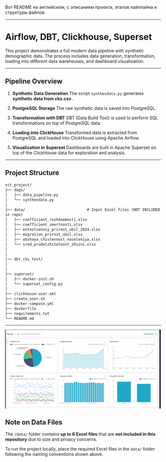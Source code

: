Вот README на английском, с описанием проекта, этапов пайплайна и структуры файлов:

---

# Airflow, DBT, Clickhouse, Superset

This project demonstrates a full modern data pipeline with synthetic demographic data. The process includes data generation, transformation, loading into different data warehouses, and dashboard visualization.

---

## Pipeline Overview

1. **Synthetic Data Generation**
   The script `synthesdata.py` generates **synthetic data from cks.csv** .

2. **PostgreSQL Storage**
   The raw synthetic data is saved into PostgreSQL.

3. **Transformation with DBT**
   DBT (Data Build Tool) is used to perform SQL transformations on top of PostgreSQL data.

4. **Loading into ClickHouse**
   Transformed data is extracted from PostgreSQL and loaded into ClickHouse using Apache Airflow.

5. **Visualization in Superset**
   Dashboards are built in Apache Superset on top of the ClickHouse data for exploration and analysis.

---

## Project Structure

```
nit_project/
├── dags/
│   ├── data_pipeline.py            
│   └── synthesdata.py             
│
├── data/                            # Input Excel files (NOT INCLUDED in repo)
│   ├── coefficient_rozhdaemosti.xlsx
│   ├── coefficient_smertnosti.xlsx
│   ├── estestvenniy_prirost_ubil_2024.xlsx
│   ├── migration_prirost_ubil.xlsx
│   ├── obshaya_chislennost_naseleniya.xlsx
│   └── sred_prodolzhitelnost_zhizni.xlsx
│
│
│── dbt_cks_test/
│
│
├── superset/
│   ├── docker-init.sh               
│   └── superset_config.py        
│
├── clickhouse-user.xml          
├── create_user.sh            
├── docker-compose.yml       
├── dockerfile                    
├── requirements.txt               
└── README.md                     
```

---
![dashboards](image.png)

## Note on Data Files

The `/data/` folder contains **up to 6 Excel files** that are **not included in this repository** due to size and privacy concerns.

To run the project locally, place the required Excel files in the `data/` folder following the naming conventions shown above.

